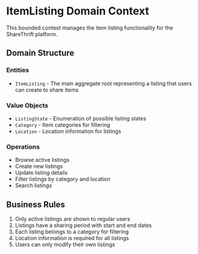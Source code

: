 # ItemListing Domain Context

This bounded context manages the item listing functionality for the ShareThrift platform.

## Domain Structure

### Entities
- `ItemListing` - The main aggregate root representing a listing that users can create to share items

### Value Objects
- `ListingState` - Enumeration of possible listing states
- `Category` - Item categories for filtering
- `Location` - Location information for listings

### Operations
- Browse active listings
- Create new listings
- Update listing details
- Filter listings by category and location
- Search listings

## Business Rules

1. Only active listings are shown to regular users
2. Listings have a sharing period with start and end dates
3. Each listing belongs to a category for filtering
4. Location information is required for all listings
5. Users can only modify their own listings